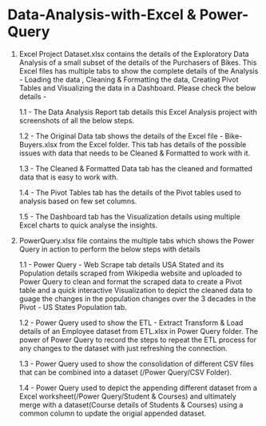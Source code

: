 # Data-Analysis-with-Excel & Power-Query
1. Excel Project Dataset.xlsx contains the details of the Exploratory Data Analysis of a small subset of the details of the Purchasers of Bikes. This Excel files has multiple tabs to show the complete details of the Analysis - Loading the data , Cleaning & Formatting the data, Creating Pivot Tables and Visualizing the data in a Dashboard. Please check the below details -

	1.1 - The Data Analysis Report tab details this Excel Analysis project with screenshots of all the below steps.
	
	1.2 - The Original Data tab shows the details of the Excel file - Bike-Buyers.xlsx from the Excel folder. This tab has details of the possible issues with data that needs to be Cleaned & Formatted to work with it.
	
	1.3 - The Cleaned & Formatted Data tab has the cleaned and formatted data that is easy to work with.
	
	1.4 - The Pivot Tables tab has the details of the Pivot tables used to analysis based on few set columns.

	1.5 - The Dashboard tab has the Visualization details using multiple Excel charts to quick analyse the insights.

2. PowerQuery.xlsx file contains the multiple tabs which shows the Power Query in action to perform the below steps with details

	1.1 - Power Query - Web Scrape tab details USA Stated and its Population details scraped from Wikipedia website and uploaded to Power Query to clean and format the scraped data to create a Pivot table and a quick interactive Visualization to depict the cleaned data to  guage the changes in the population changes over the 3 decades in the Pivot - US States Population tab.

	1.2 - Power Query used to show the ETL - Extract Transform & Load details of an Employee dataset from ETL.xlsx in Power Query folder. The power of Power Query to record the steps to repeat the ETL process for any changes to the dataset with just refreshing the connection.

	1.3 - Power Query used to show the consolidation of different CSV files that can be combined into a dataset (/Power Query/CSV Folder).

	1.4 - Power Query used to depict the appending different dataset from a Excel worksheet(/Power Query/Student & Courses) and ultimately merge with a dataset(Course details of Students & Courses) using a common column to update the origial appended dataset.
